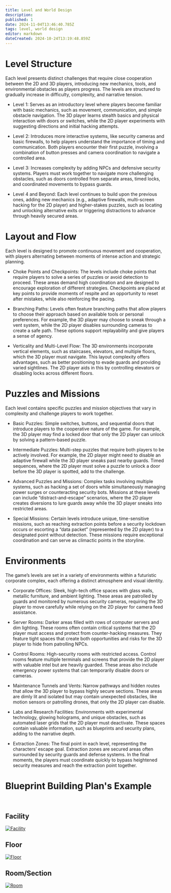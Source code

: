 ```yaml
---
title: Level and World Design
description: 
published: 1
date: 2024-11-04T13:46:40.785Z
tags: level, world design
editor: markdown
dateCreated: 2024-10-24T13:19:48.859Z
---
```


# Level Structure

Each level presents distinct challenges that require close cooperation between the 2D and 3D players, introducing new mechanics, tools, and environmental obstacles as players progress. The levels are structured to gradually increase in difficulty, complexity, and narrative tension.

- Level 1: Serves as an introductory level where players become familiar with basic mechanics, such as movement, communication, and simple obstacle navigation. The 3D player learns stealth basics and physical interaction with doors or switches, while the 2D player experiments with suggesting directions and initial hacking attempts.

- Level 2: Introduces more interactive systems, like security cameras and basic firewalls, to help players understand the importance of timing and communication. Both players encounter their first puzzle, involving a combination of button presses and camera coordination to navigate a controlled area.

- Level 3: Increases complexity by adding NPCs and defensive security systems. Players must work together to navigate more challenging obstacles, such as doors controlled from separate areas, timed locks, and coordinated movements to bypass guards.

- Level 4 and Beyond: Each level continues to build upon the previous ones, adding new mechanics (e.g., adaptive firewalls, multi-screen hacking for the 2D player) and higher-stakes puzzles, such as locating and unlocking alternative exits or triggering distractions to advance through heavily secured areas.

# Layout and Flow

Each level is designed to promote continuous movement and cooperation, with players alternating between moments of intense action and strategic planning.

- Choke Points and Checkpoints: The levels include choke points that require players to solve a series of puzzles or avoid detection to proceed. These areas demand high coordination and are designed to encourage exploration of different strategies. Checkpoints are placed at key points to provide moments of respite and an opportunity to reset after mistakes, while also reinforcing the pacing.

- Branching Paths: Levels often feature branching paths that allow players to choose their approach based on available tools or personal preferences. For example, the 3D player may choose to sneak through a vent system, while the 2D player disables surrounding cameras to create a safe path. These options support replayability and give players a sense of agency.

- Verticality and Multi-Level Flow: The 3D environments incorporate vertical elements, such as staircases, elevators, and multiple floors, which the 3D player must navigate. This layout complexity offers advantages, such as better positioning to evade guards and providing varied sightlines. The 2D player aids in this by controlling elevators or disabling locks across different floors.

# Puzzles and Missions

Each level contains specific puzzles and mission objectives that vary in complexity and challenge players to work together.

- Basic Puzzles: Simple switches, buttons, and sequential doors that introduce players to the cooperative nature of the game. For example, the 3D player may find a locked door that only the 2D player can unlock by solving a pattern-based puzzle.

- Intermediate Puzzles: Multi-step puzzles that require both players to be actively involved. For example, the 2D player might need to disable an adaptive firewall while the 3D player sneaks past nearby guards. Timed sequences, where the 2D player must solve a puzzle to unlock a door before the 3D player is spotted, add to the challenge.

- Advanced Puzzles and Missions: Complex tasks involving multiple systems, such as hacking a set of doors while simultaneously managing power surges or counteracting security bots. Missions at these levels can include “distract-and-escape” scenarios, where the 2D player creates diversions to lure guards away while the 3D player sneaks into restricted areas.

- Special Missions: Certain levels introduce unique, time-sensitive missions, such as reaching extraction points before a security lockdown occurs or escorting a “data packet” (represented by the 2D player) to a designated point without detection. These missions require exceptional coordination and can serve as climactic points in the storyline.

# Environments

The game’s levels are set in a variety of environments within a futuristic corporate complex, each offering a distinct atmosphere and visual identity.

- Corporate Offices: Sleek, high-tech office spaces with glass walls, metallic furniture, and ambient lighting. These areas are patrolled by guards and monitored by numerous security cameras, requiring the 3D player to move carefully while relying on the 2D player for camera feed assistance.

- Server Rooms: Darker areas filled with rows of computer servers and dim lighting. These rooms often contain critical systems that the 2D player must access and protect from counter-hacking measures. They feature tight spaces that create both opportunities and risks for the 3D player to hide from patrolling NPCs.

- Control Rooms: High-security rooms with restricted access. Control rooms feature multiple terminals and screens that provide the 2D player with valuable intel but are heavily guarded. These areas also include emergency power systems that can temporarily disable doors or cameras.

- Maintenance Tunnels and Vents: Narrow pathways and hidden routes that allow the 3D player to bypass highly secure sections. These areas are dimly lit and isolated but may contain unexpected obstacles, like motion sensors or patrolling drones, that only the 2D player can disable.

- Labs and Research Facilities: Environments with experimental technology, glowing holograms, and unique obstacles, such as automated laser grids that the 2D player must deactivate. These spaces contain valuable information, such as blueprints and security plans, adding to the narrative depth.

- Extraction Zones: The final point in each level, representing the characters’ escape goal. Extraction zones are secured areas often surrounded by security guards and defense systems. In the final moments, the players must coordinate quickly to bypass heightened security measures and reach the extraction point together.

# Blueprint Building Plan's Example
<br> 

## Facility

[![Facility](https://i.imgur.com/5YFd4sF.png "Facility")](https://imgur.com/a/Yd5mEHM)

## Floor

[![Floor](https://i.imgur.com/pYz9cIh.png "Floor")](https://imgur.com/a/Yd5mEHM)

## Room/Section

[![Room](https://i.imgur.com/JeLTvLB.png "Room/Section")](https://imgur.com/a/Yd5mEHM)